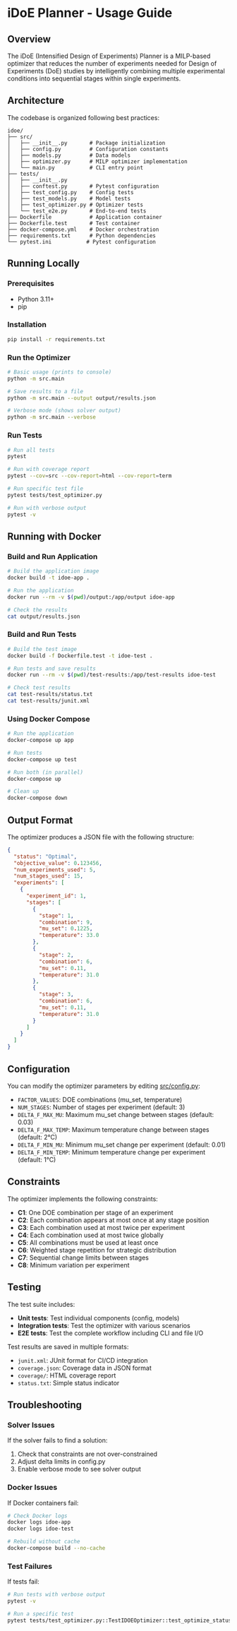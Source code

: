 # iDoE Planner - Usage Guide

## Overview

The iDoE (Intensified Design of Experiments) Planner is a MILP-based optimizer that reduces the number of experiments needed for Design of Experiments (DoE) studies by intelligently combining multiple experimental conditions into sequential stages within single experiments.

## Architecture

The codebase is organized following best practices:

```
idoe/
├── src/
│   ├── __init__.py       # Package initialization
│   ├── config.py         # Configuration constants
│   ├── models.py         # Data models
│   ├── optimizer.py      # MILP optimizer implementation
│   └── main.py           # CLI entry point
├── tests/
│   ├── __init__.py
│   ├── conftest.py       # Pytest configuration
│   ├── test_config.py    # Config tests
│   ├── test_models.py    # Model tests
│   ├── test_optimizer.py # Optimizer tests
│   └── test_e2e.py       # End-to-end tests
├── Dockerfile            # Application container
├── Dockerfile.test       # Test container
├── docker-compose.yml    # Docker orchestration
├── requirements.txt      # Python dependencies
└── pytest.ini           # Pytest configuration
```

## Running Locally

### Prerequisites

- Python 3.11+
- pip

### Installation

```bash
pip install -r requirements.txt
```

### Run the Optimizer

```bash
# Basic usage (prints to console)
python -m src.main

# Save results to a file
python -m src.main --output output/results.json

# Verbose mode (shows solver output)
python -m src.main --verbose
```

### Run Tests

```bash
# Run all tests
pytest

# Run with coverage report
pytest --cov=src --cov-report=html --cov-report=term

# Run specific test file
pytest tests/test_optimizer.py

# Run with verbose output
pytest -v
```

## Running with Docker

### Build and Run Application

```bash
# Build the application image
docker build -t idoe-app .

# Run the application
docker run --rm -v $(pwd)/output:/app/output idoe-app

# Check the results
cat output/results.json
```

### Build and Run Tests

```bash
# Build the test image
docker build -f Dockerfile.test -t idoe-test .

# Run tests and save results
docker run --rm -v $(pwd)/test-results:/app/test-results idoe-test

# Check test results
cat test-results/status.txt
cat test-results/junit.xml
```

### Using Docker Compose

```bash
# Run the application
docker-compose up app

# Run tests
docker-compose up test

# Run both (in parallel)
docker-compose up

# Clean up
docker-compose down
```

## Output Format

The optimizer produces a JSON file with the following structure:

```json
{
  "status": "Optimal",
  "objective_value": 0.123456,
  "num_experiments_used": 5,
  "num_stages_used": 15,
  "experiments": [
    {
      "experiment_id": 1,
      "stages": [
        {
          "stage": 1,
          "combination": 9,
          "mu_set": 0.1225,
          "temperature": 33.0
        },
        {
          "stage": 2,
          "combination": 6,
          "mu_set": 0.11,
          "temperature": 31.0
        },
        {
          "stage": 3,
          "combination": 6,
          "mu_set": 0.11,
          "temperature": 31.0
        }
      ]
    }
  ]
}
```

## Configuration

You can modify the optimizer parameters by editing [src/config.py](src/config.py):

- `FACTOR_VALUES`: DOE combinations (mu_set, temperature)
- `NUM_STAGES`: Number of stages per experiment (default: 3)
- `DELTA_F_MAX_MU`: Maximum mu_set change between stages (default: 0.03)
- `DELTA_F_MAX_TEMP`: Maximum temperature change between stages (default: 2°C)
- `DELTA_F_MIN_MU`: Minimum mu_set change per experiment (default: 0.01)
- `DELTA_F_MIN_TEMP`: Minimum temperature change per experiment (default: 1°C)

## Constraints

The optimizer implements the following constraints:

- **C1**: One DOE combination per stage of an experiment
- **C2**: Each combination appears at most once at any stage position
- **C3**: Each combination used at most twice per experiment
- **C4**: Each combination used at most twice globally
- **C5**: All combinations must be used at least once
- **C6**: Weighted stage repetition for strategic distribution
- **C7**: Sequential change limits between stages
- **C8**: Minimum variation per experiment

## Testing

The test suite includes:

- **Unit tests**: Test individual components (config, models)
- **Integration tests**: Test the optimizer with various scenarios
- **E2E tests**: Test the complete workflow including CLI and file I/O

Test results are saved in multiple formats:
- `junit.xml`: JUnit format for CI/CD integration
- `coverage.json`: Coverage data in JSON format
- `coverage/`: HTML coverage report
- `status.txt`: Simple status indicator

## Troubleshooting

### Solver Issues

If the solver fails to find a solution:
1. Check that constraints are not over-constrained
2. Adjust delta limits in config.py
3. Enable verbose mode to see solver output

### Docker Issues

If Docker containers fail:
```bash
# Check Docker logs
docker logs idoe-app
docker logs idoe-test

# Rebuild without cache
docker-compose build --no-cache
```

### Test Failures

If tests fail:
```bash
# Run tests with verbose output
pytest -v

# Run a specific test
pytest tests/test_optimizer.py::TestIDOEOptimizer::test_optimize_status_optimal -v
```
